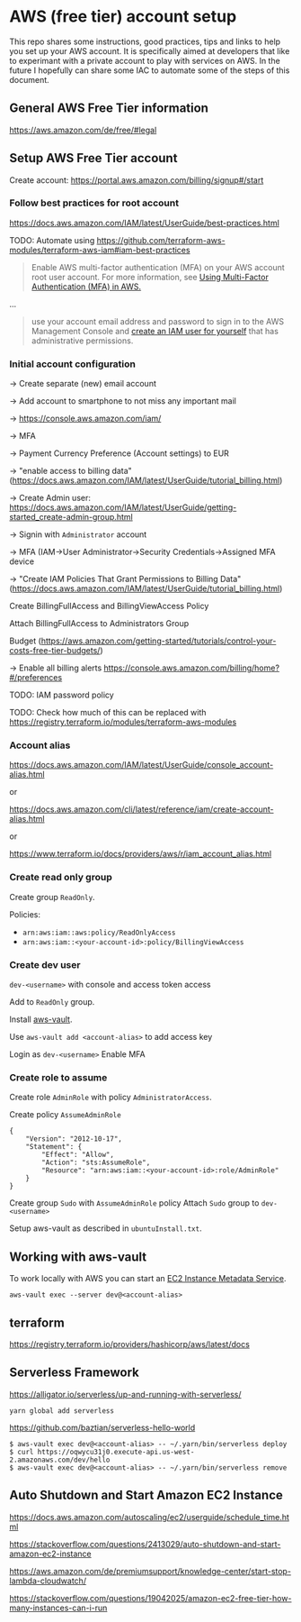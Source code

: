# AWS (free tier) account setup

This repo shares some instructions, good practices, tips and links to help you set up your AWS account. It is specifically aimed at developers that like to experimant with a private account to play with services on AWS. In the future I hopefully can share some IAC to automate some of the steps of this document.

## General AWS Free Tier information

https://aws.amazon.com/de/free/#legal

## Setup AWS Free Tier account

Create account: https://portal.aws.amazon.com/billing/signup#/start

### Follow best practices for root account

https://docs.aws.amazon.com/IAM/latest/UserGuide/best-practices.html

TODO: Automate using https://github.com/terraform-aws-modules/terraform-aws-iam#iam-best-practices

> Enable AWS multi-factor authentication (MFA) on your AWS account root user account. For more information, see [Using Multi-Factor Authentication (MFA) in AWS.](https://docs.aws.amazon.com/IAM/latest/UserGuide/id_credentials_mfa.html)

...

> use your account email address and password to sign in to the AWS Management Console and [create an IAM user for yourself](https://docs.aws.amazon.com/IAM/latest/UserGuide/getting-started_create-admin-group.html) that has administrative permissions.

### Initial account configuration

-> Create separate (new) email account

-> Add account to smartphone to not miss any important mail

-> https://console.aws.amazon.com/iam/

-> MFA

-> Payment Currency Preference (Account settings) to EUR

-> "enable access to billing data" (https://docs.aws.amazon.com/IAM/latest/UserGuide/tutorial_billing.html)

-> Create Admin user: https://docs.aws.amazon.com/IAM/latest/UserGuide/getting-started_create-admin-group.html

-> Signin with `Administrator` account

-> MFA (IAM->User Administrator->Security Credentials->Assigned MFA device

-> "Create IAM Policies That Grant Permissions to Billing Data" (https://docs.aws.amazon.com/IAM/latest/UserGuide/tutorial_billing.html)

 Create  BillingFullAccess and BillingViewAccess Policy

 Attach BillingFullAccess to Administrators Group

Budget (https://aws.amazon.com/getting-started/tutorials/control-your-costs-free-tier-budgets/)

-> Enable all billing alerts https://console.aws.amazon.com/billing/home?#/preferences


TODO: IAM password policy

TODO: Check how much of this can be replaced with https://registry.terraform.io/modules/terraform-aws-modules

### Account alias

https://docs.aws.amazon.com/IAM/latest/UserGuide/console_account-alias.html

or

https://docs.aws.amazon.com/cli/latest/reference/iam/create-account-alias.html

or

https://www.terraform.io/docs/providers/aws/r/iam_account_alias.html

### Create read only group

Create group `ReadOnly`.

Policies:
* `arn:aws:iam::aws:policy/ReadOnlyAccess`
* `arn:aws:iam::<your-account-id>:policy/BillingViewAccess`

### Create dev user

`dev-<username>` with console and access token access

Add to `ReadOnly` group.

Install [aws-vault](https://github.com/99designs/aws-vault/).

Use `aws-vault add <account-alias>` to add access key

Login as `dev-<username>`
Enable MFA

### Create role to assume

Create role `AdminRole` with policy `AdministratorAccess`.

Create policy `AssumeAdminRole`

    {
        "Version": "2012-10-17",
        "Statement": {
            "Effect": "Allow",
            "Action": "sts:AssumeRole",
            "Resource": "arn:aws:iam::<your-account-id>:role/AdminRole"
        }
    }

Create group `Sudo` with `AssumeAdminRole` policy
Attach `Sudo` group to `dev-<username>`

Setup aws-vault as described in `ubuntuInstall.txt`.

## Working with aws-vault

To work locally with AWS you can start an [EC2 Instance Metadata Service](https://docs.aws.amazon.com/AWSEC2/latest/UserGuide/ec2-instance-metadata.html).

    aws-vault exec --server dev@<account-alias>

## terraform

https://registry.terraform.io/providers/hashicorp/aws/latest/docs

## Serverless Framework

https://alligator.io/serverless/up-and-running-with-serverless/

    yarn global add serverless

https://github.com/baztian/serverless-hello-world

    $ aws-vault exec dev@<account-alias> -- ~/.yarn/bin/serverless deploy
    $ curl https://oqwycu31j0.execute-api.us-west-2.amazonaws.com/dev/hello
    $ aws-vault exec dev@<account-alias> -- ~/.yarn/bin/serverless remove

## Auto Shutdown and Start Amazon EC2 Instance

https://docs.aws.amazon.com/autoscaling/ec2/userguide/schedule_time.html

https://stackoverflow.com/questions/2413029/auto-shutdown-and-start-amazon-ec2-instance

https://aws.amazon.com/de/premiumsupport/knowledge-center/start-stop-lambda-cloudwatch/

https://stackoverflow.com/questions/19042025/amazon-ec2-free-tier-how-many-instances-can-i-run
